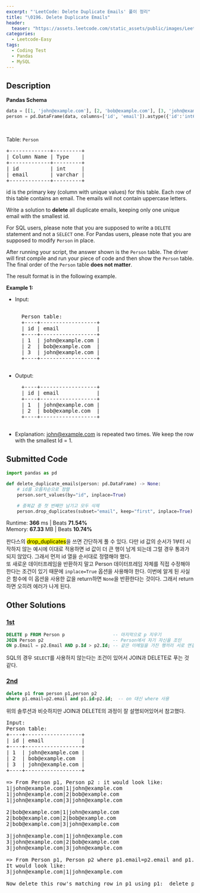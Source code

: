 ```yaml
---
excerpt: "'LeetCode: Delete Duplicate Emails' 풀이 정리"
title: "\0196. Delete Duplicate Emails"
header:
  teaser: "https://assets.leetcode.com/static_assets/public/images/LeetCode_Sharing.png"
categories:
  - Leetcode-Easy
tags:
  - Coding Test
  - Pandas
  - MySQL
---
```


## <i class="fa-solid fa-file-lines"></i> Description

**Pandas Schema**
```python
data = [[1, 'john@example.com'], [2, 'bob@example.com'], [3, 'john@example.com']]
person = pd.DataFrame(data, columns=['id', 'email']).astype({'id':'int64', 'email':'object'})
```
<br>

Table: `Person`
<pre>
+-------------+---------+
| Column Name | Type    |
+-------------+---------+
| id          | int     |
| email       | varchar |
+-------------+---------+
</pre>
id is the primary key (column with unique values) for this table.
Each row of this table contains an email. The emails will not contain uppercase letters.
<br>


Write a solution to **delete** all duplicate emails, keeping only one unique email with the smallest id.

For SQL users, please note that you are supposed to write a `DELETE` statement and not a `SELECT` one.
For Pandas users, please note that you are supposed to modify `Person` in place.

After running your script, the answer shown is the `Person` table. The driver will first compile and run your piece of code and then show the `Person` table. The final order of the `Person` table **does not matter**.

The result format is in the following example.

**Example 1:**

- Input:   
    <pre> 
    Person table:
    +----+------------------+
    | id | email            |
    +----+------------------+
    | 1  | john@example.com |
    | 2  | bob@example.com  |
    | 3  | john@example.com |
    +----+------------------+
    </pre>
- Output:  
    <pre>
    +----+------------------+
    | id | email            |
    +----+------------------+
    | 1  | john@example.com |
    | 2  | bob@example.com  |
    +----+------------------+
    </pre>
- Explanation: john@example.com is repeated two times. We keep the row with the smallest Id = 1.

## <i class="fa-solid fa-cloud-arrow-up"></i> Submitted Code

```python
import pandas as pd

def delete_duplicate_emails(person: pd.DataFrame) -> None:
    # id를 오름차순으로 정렬
    person.sort_values(by="id", inplace=True)
    
    # 중복값 중 첫 번째만 남기고 모두 삭제
    person.drop_duplicates(subset="email", keep="first", inplace=True)
```
<i class="fa-solid fa-clock"></i> Runtime: **366** ms \| Beats **71.54%**    
<i class="fa-solid fa-memory"></i> Memory: **67.33** MB \| Beats **10.74%**

판다스의 <mark>drop_duplicates</mark>을 쓰면 간단하게 풀 수 있다. 다만 id 값의 순서가 1부터 시작하지 않는 예시에 이대로 적용하면 id 값이 더 큰 행이 남게 되는데 그럴 경우 통과가 되지 않았다. 그래서 먼저 id 열을 순서대로 정렬해야 했다.   
또 새로운 데이터프레임을 반환하지 말고 Person 데이터프레임 자체를 직접 수정해야 한다는 조건이 있기 때문에 `inplace=True` 옵션을 사용해야 한다. 이번에 알게 된 사실은 함수에 이 옵션을 사용한 값을 return하면 `None`을 반환한다는 것이다. 그래서 return하면 오히려 에러가 나게 된다.

## <i class="fa-solid fa-flask"></i> Other Solutions

### <a href="https://leetcode.com/problems/delete-duplicate-emails/solutions/6317652/easy-solution-by-mayankluthyagi-0gpt/" target="_blank">1st</a>

```sql
DELETE p FROM Person p                  -- 마지막으로 p 지우기
JOIN Person p2                          -- Person에서 자기 자신을 조인
ON p.Email = p2.Email AND p.Id > p2.Id; -- 같은 이메일을 가진 행끼리 서로 연결시키고 그 중 p의 id가 더 큰 행만 남기기
```
SQL의 경우 `SELECT`를 사용하지 않는다는 조건이 있어서 JOIN과 DELETE로 푸는 것 같다.

### <a href="https://leetcode.com/problems/delete-duplicate-emails/solutions/2627589/my-sql-solution-by-_himanshu_12-cy0p/" target="_blank">2nd</a>

```sql
delete p1 from person p1,person p2 
where p1.email=p2.email and p1.id>p2.id;  -- on 대신 where 사용
```
위의 솔루션과 비슷하지만 JOIN과 DELETE의 과정이 잘 설명되어있어서 참고했다.
<pre>
Input: 
Person table:
+----+------------------+
| id | email            |
+----+------------------+
| 1  | john@example.com |
| 2  | bob@example.com  |
| 3  | john@example.com |
+----+------------------+

=> From Person p1, Person p2 : it would look like:
1|john@example.com|1|john@example.com
1|john@example.com|2|bob@example.com 
1|john@example.com|3|john@example.com

2|bob@example.com|1|john@example.com
2|bob@example.com|2|bob@example.com
2|bob@example.com|3|john@example.com

3|john@example.com|1|john@example.com
3|john@example.com|2|bob@example.com
3|john@example.com|3|john@example.com

=> From Person p1, Person p2 where p1.email=p2.email and p1.id>p2.id:
It would look like:
3|john@example.com|1|john@example.com

Now delete this row's matching row in p1 using p1:  delete p1
</pre>